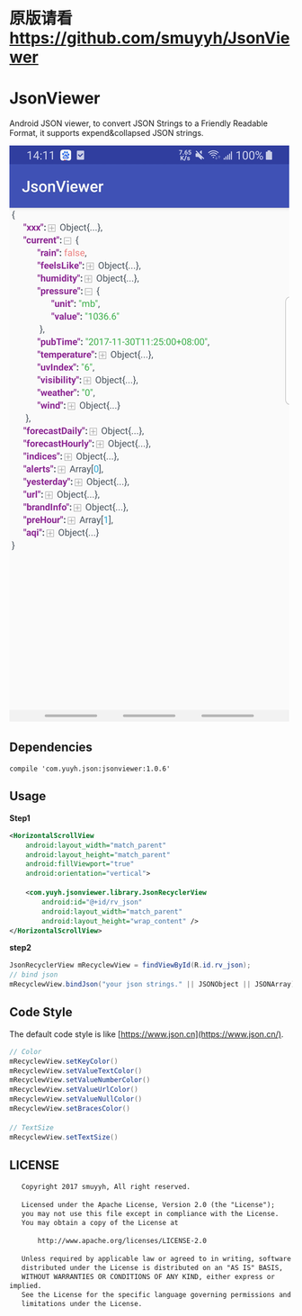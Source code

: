 # 原版请看 https://github.com/smuyyh/JsonViewer


# JsonViewer

Android JSON viewer, to convert JSON Strings to a Friendly Readable Format, it supports expend&collapsed JSON strings.

![更改了图标](https://github.com/nbwzlyd/JsonViewer/blob/master/app/src/main/assets/Screenshot_20191015-141107_JsonViewer.jpg)

## Dependencies

```
compile 'com.yuyh.json:jsonviewer:1.0.6'
```

## Usage

**Step1**

```xml
<HorizontalScrollView
    android:layout_width="match_parent"
    android:layout_height="match_parent"
    android:fillViewport="true"
    android:orientation="vertical">

	<com.yuyh.jsonviewer.library.JsonRecyclerView
	    android:id="@+id/rv_json"
	    android:layout_width="match_parent"
	    android:layout_height="wrap_content" />
</HorizontalScrollView>
```

**step2**

```java
JsonRecyclerView mRecyclewView = findViewById(R.id.rv_json);
// bind json
mRecyclewView.bindJson("your json strings." || JSONObject || JSONArray);
```

## Code Style

The default code style is like [https://www.json.cn](https://www.json.cn/).

```java
// Color
mRecyclewView.setKeyColor()
mRecyclewView.setValueTextColor()
mRecyclewView.setValueNumberColor()
mRecyclewView.setValueUrlColor()
mRecyclewView.setValueNullColor()
mRecyclewView.setBracesColor()

// TextSize
mRecyclewView.setTextSize()
```

## LICENSE

```
   Copyright 2017 smuyyh, All right reserved.

   Licensed under the Apache License, Version 2.0 (the "License");
   you may not use this file except in compliance with the License.
   You may obtain a copy of the License at

       http://www.apache.org/licenses/LICENSE-2.0

   Unless required by applicable law or agreed to in writing, software
   distributed under the License is distributed on an "AS IS" BASIS,
   WITHOUT WARRANTIES OR CONDITIONS OF ANY KIND, either express or implied.
   See the License for the specific language governing permissions and
   limitations under the License.
```
